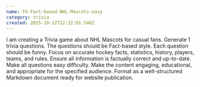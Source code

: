 ```yaml
---
name: TG-Fact-based-NHL-Mascots-easy
category: trivia
created: 2025-10-12T22:22:01.546Z
---
```


I am creating a Trivia game about NHL Mascots for casual fans. Generate 1 trivia questions. The questions should be Fact-based style. Each question should be funny. Focus on accurate hockey facts, statistics, history, players, teams, and rules. Ensure all information is factually correct and up-to-date. Make all questions easy difficulty. Make the content engaging, educational, and appropriate for the specified audience. Format as a well-structured Markdown document ready for website publication.
